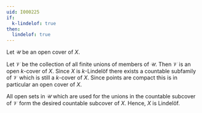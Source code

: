 ```yaml
---
uid: I000225
if:
  k-lindelof: true
then:
  lindelof: true
---
```

Let $\mathcal U$ be an open cover of $X$.

Let $\mathcal V$ be the collection of all finite unions of members of $\mathcal U$. Then $\mathcal V$ is an open  $k$-cover of $X$. Since $X$ is $k$-Lindelöf there exists a countable subfamily of $\mathcal V$ which is still a $k$-cover of $X$. Since points are compact this is in particular an open cover of $X$.

All open sets in $\mathcal U$ which are used for the unions in the countable subcover of $\mathcal V$ form the desired countable subcover of $X$. Hence, $X$ is Lindelöf.

